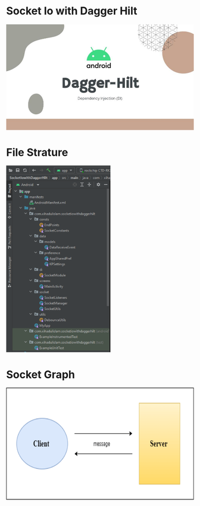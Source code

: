# Socket Io with Dagger Hilt

<img src="https://github.com/xihadulislam/Socket-io-with-Dagger-Hilt/blob/master/ss/dagger%20hilt.jpeg" alt="alt text" style="width:200;height:200">

# File Strature
<img src="https://github.com/xihadulislam/Socket-io-with-Dagger-Hilt/blob/master/ss/file%20structure.PNG" height="500em" /> &nbsp; <p  Test test  />




# Socket Graph

<img src="https://github.com/xihadulislam/Socket-io-with-Dagger-Hilt/blob/master/ss/socket-io.png" height="300em" />

